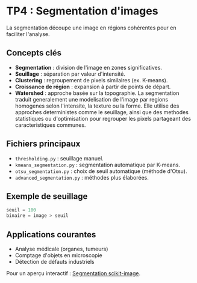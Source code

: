 # TP4 : Segmentation d'images

La segmentation découpe une image en régions cohérentes pour en faciliter l'analyse.

## Concepts clés

- **Segmentation** : division de l'image en zones significatives.
- **Seuillage** : séparation par valeur d'intensité.
- **Clustering** : regroupement de pixels similaires (ex. K-means).
- **Croissance de région** : expansion à partir de points de départ.
- **Watershed** : approche basée sur la topographie.
La segmentation traduit generalement une modelisation de l'image par regions homogenes selon l'intensite, la texture ou la forme. Elle utilise des approches deterministes comme le seuillage, ainsi que des methodes statistiques ou d'optimisation pour regrouper les pixels partageant des caracteristiques communes.


## Fichiers principaux

- `thresholding.py` : seuillage manuel.
- `kmeans_segmentation.py` : segmentation automatique par K-means.
- `otsu_segmentation.py` : choix de seuil automatique (méthode d'Otsu).
- `advanced_segmentation.py` : méthodes plus élaborées.

## Exemple de seuillage
```python
seuil = 100
binaire = image > seuil
```

## Applications courantes

- Analyse médicale (organes, tumeurs)
- Comptage d'objets en microscopie
- Détection de défauts industriels

Pour un aperçu interactif : [Segmentation scikit-image](https://scikit-image.org/docs/stable/auto_examples/segmentation/plot_thresholding.html).

